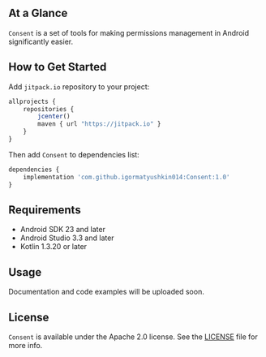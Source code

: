 ## At a Glance

`Consent` is a set of tools for making permissions management in Android significantly easier.

## How to Get Started

Add `jitpack.io` repository to your project:

```javascript
allprojects {
    repositories {
        jcenter()
        maven { url "https://jitpack.io" }
    }
}
```

Then add `Consent` to dependencies list:

```javascript
dependencies {
    implementation 'com.github.igormatyushkin014:Consent:1.0'
}
```

## Requirements

* Android SDK 23 and later
* Android Studio 3.3 and later
* Kotlin 1.3.20 or later

## Usage

Documentation and code examples will be uploaded soon.

## License

`Consent` is available under the Apache 2.0 license. See the [LICENSE](./LICENSE) file for more info.
